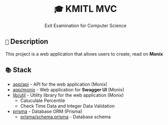 <div align="center">
    <h1><code>🎓</code> KMITL MVC</h1>
    <p>Exit Examination for Computer Science</p>
</div>

## `📝` Description

This project is a web application that allows users to create, read on **Monix**

## `📚` Stack

- [app/api](app/api) - API for the web application (Monix)
- [app/monix](app/monix) - Web application for **Swagger UI** (Monix)
- [lib/util](lib/util) - Utility library for the web application (Monix)
  - Caluculate Percentile
  - Check Time Data and Integer Data Validation
- [prisma](prisma) - Database ORM (Prisma)
  - [prisma/schema.prisma](prisma/schema.prisma) - Database schema
